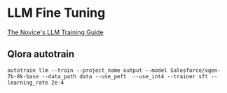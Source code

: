 # LLM Fine Tuning

[The Novice's LLM Training Guide](https://rentry.org/llm-training#native-fine-tuning)


## Qlora autotrain 

``` shell
autotrain llm --train --project_name output --model Salesforce/xgen-7b-8k-base --data_path data --use_peft  --use_int4 --trainer sft --learning_rate 2e-4
```
